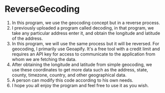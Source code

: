 # ReverseGecoding 
1. In this program, we use the geocoding concept but in a reverse process.
2. I previously uploaded a program called decoding, in that program, we take any particular address enter it, and obtain the longitude and latitude of the address.
3. In this program, we will use the same process but it will be reversed. For geocoding, I primarily use Geoapify. It's a free tool with a credit limit and requires an API key for access to communicate to the application from whom we are fetching the data.
5. After obtaining the longitude and latitude from simple geocoding, we use these coordinates to get more data such as the address, state, county, timezone, country, and other geographical data.
6. A person can modify this code according to his own needs.
7. I hope you all enjoy the program and feel free to use it as you wish.
